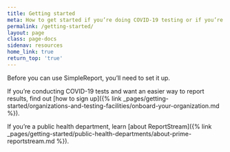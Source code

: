 ```yaml
---
title: Getting started
meta: How to get started if you’re doing COVID-19 testing or if you’re a public health department getting data from SimpleReport
permalink: /getting-started/
layout: page
class: page-docs
sidenav: resources
home_link: true
return_top: 'true'
---
```


Before you can use SimpleReport, you’ll need to set it up.

If you’re conducting COVID-19 tests and want an easier way to report results, find out [how to sign up]({% link _pages/getting-started/organizations-and-testing-facilities/onboard-your-organization.md %}).

If you’re a public health department, learn [about ReportStream]({% link _pages/getting-started/public-health-departments/about-prime-reportstream.md %}).
